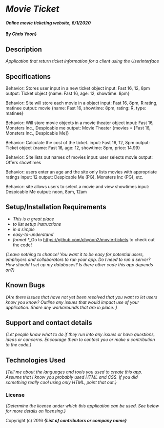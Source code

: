 


# _Movie Ticket_

#### _Online movie ticketing website, 6/1/2020_

#### By _**Chris Yoon}**_

## Description

_Application that return ticket information for a client using the UserInterface_

## Specifications

Behavior: Stores user input in a new ticket object 
input: Fast 16, 12, 8pm
output: Ticket object {name: Fast 16, age: 12, showtime: 8pm} 

Behavior: Site will store each movie in a object
input: Fast 16, 8pm, R rating, matinee
output:  movie {name: Fast 16, showtime: 8pm, rating: R, type: matinee}

Behavior: Will store movie objects in a movie theater object
input: Fast 16, Monsters Inc., Despicable me
output: Movie Theater {movies = [Fast 16, Monsters Inc., Despicable Me]}

Behavior: Calculate the cost of the ticket.
input: Fast 16, 12, 8pm
output: Ticket object {name: Fast 16, age: 12, showtime: 8pm, price: 14.99}

Behavior: Site lists out names of movies
input: user selects movie 
output: Offers showtimes 

Behavior: users enter an age and the site only lists movies with appropriate ratings
input: 12
output: Despicable Me (PG), Monsters Inc (PG), etc.

Behavior: site allows users to select a movie and view showtimes
input: Despicable Me
output: noon, 8pm, 12am

## Setup/Installation Requirements

* _This is a great place_
* _to list setup instructions_
* _in a simple_
* _easy-to-understand_
* _format_
*_Go to https://github.com/chyoon2/movie-tickets to check out the code!

_{Leave nothing to chance! You want it to be easy for potential users, employers and collaborators to run your app. Do I need to run a server? How should I set up my databases? Is there other code this app depends on?}_

## Known Bugs

_{Are there issues that have not yet been resolved that you want to let users know you know?  Outline any issues that would impact use of your application.  Share any workarounds that are in place. }_

## Support and contact details

_{Let people know what to do if they run into any issues or have questions, ideas or concerns.  Encourage them to contact you or make a contribution to the code.}_

## Technologies Used

_{Tell me about the languages and tools you used to create this app. Assume that I know you probably used HTML and CSS. If you did something really cool using only HTML, point that out.}_

### License

*{Determine the license under which this application can be used.  See below for more details on licensing.}*

Copyright (c) 2016 **_{List of contributors or company name}_**
